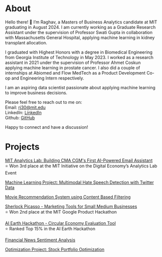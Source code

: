 # About

Hello there! 👋 I’m Raghav, a Masters of Business Analytics candidate at MIT graduating in August 2024. I am currently working as a Graduate Research Assistant under the supervision of Professor Swati Gupta in collaboration with Massachusetts General Hospital, applying machine learning in kidney transplant allocation.

I graduated with Highest Honors with a degree in Biomedical Engineering from Georgia Institute of Technology in May 2023. I worked as a research assistant in 2021 under the supervision of Professor Ahmet Coskun applying machine learning in prostate cancer. I also did a couple of internships at Abiomed and Flow MedTech as a Product Development Co-op and Engineering Intern respectively.

I am an aspiring data scientist passionate about applying machine learning to improve business decisions.

Please feel free to reach out to me on:<br>
Email: rj30@mit.edu<br>
LinkedIn: [LinkedIn](https://www.linkedin.com/in/rrmj/)<br>
Github: [GitHub](https://github.com/raghavmanoharanjayanthi30)<br>

Happy to connect and have a discussion!

# Projects
[MIT Analytics Lab: Building CMA CGM's First AI-Powered Email Assistant](alab.md) <br>
⭐ Won 3rd place at the MIT Initiative on the Digital Economy’s Analytics Lab Event <br>

[Machine Learning Project: Multimodal Hate Speech Detection with Twitter Data](https://github.com/raghavmanoharanjayanthi30/Multimodal-Hate-Speech-Detection/blob/main/README.md) <br>

[Movie Recommendation System using Content Based Filtering](https://github.com/raghavmanoharanjayanthi30/Movie-Recommendation-System/blob/main/README.md) <br>

[Sherlock Picasso - Marketing Tools for Small Medium Businesses](https://github.com/maxime7770/Sherlock-Picasso/blob/main/README.md) <br>
⭐ Won 2nd place at the MIT Google Product Hackathon<br>

[AI Earth Hackathon - Circular Economy Evaluation Tool](https://github.com/maxime7770/Sherlock-Picasso/blob/main/README.md) <br>
⭐ Ranked Top 15% in the AI Earth Hackathon<br>

[Financial News Sentiment Analysis](https://github.com/raghavmanoharanjayanthi30/Sentiment-Analysis-Financial-News) <br>

[Optimization Project: Stock Portfolio Optimization](https://github.com/raghavmanoharanjayanthi30/Stock-Portfolio-Optimization)








